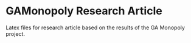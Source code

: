 GAMonopoly Research Article
===========================

Latex files for research article based on the results of the GA Monopoly 
project.
